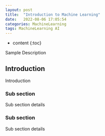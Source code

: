 ```yaml
---
layout: post
title:  "Introduction to Machine Learning"
date:   2022-08-06 17:05:54
categories: MachineLearning
tags: MachineLearning AI
---
```


* content
{:toc}

Sample Description



## Introduction

Introduction

### Sub section

Sub section details

### Sub section

Sub section details 
